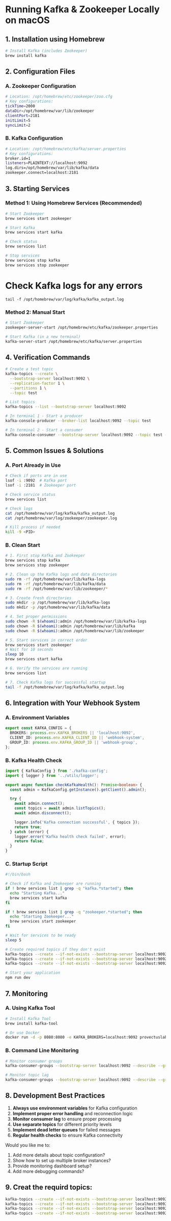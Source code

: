 # Running Kafka & Zookeeper Locally on macOS

## 1. Installation using Homebrew

```bash
# Install Kafka (includes Zookeeper)
brew install kafka
```

## 2. Configuration Files

### A. Zookeeper Configuration

```bash
# Location: /opt/homebrew/etc/zookeeper/zoo.cfg
# Key configurations:
tickTime=2000
dataDir=/opt/homebrew/var/lib/zookeeper
clientPort=2181
initLimit=5
syncLimit=2
```

### B. Kafka Configuration

```bash
# Location: /opt/homebrew/etc/kafka/server.properties
# Key configurations:
broker.id=1
listeners=PLAINTEXT://localhost:9092
log.dirs=/opt/homebrew/var/lib/kafka/data
zookeeper.connect=localhost:2181
```

## 3. Starting Services

### Method 1: Using Homebrew Services (Recommended)

```bash
# Start Zookeeper
brew services start zookeeper

# Start Kafka
brew services start kafka

# Check status
brew services list

# Stop services
brew services stop kafka
brew services stop zookeeper
```

# Check Kafka logs for any errors

```
tail -f /opt/homebrew/var/log/kafka/kafka_output.log
```

### Method 2: Manual Start

```bash
# Start Zookeeper
zookeeper-server-start /opt/homebrew/etc/kafka/zookeeper.properties

# Start Kafka (in a new terminal)
kafka-server-start /opt/homebrew/etc/kafka/server.properties
```

## 4. Verification Commands

```bash
# Create a test topic
kafka-topics --create \
  --bootstrap-server localhost:9092 \
  --replication-factor 1 \
  --partitions 1 \
  --topic test

# List topics
kafka-topics --list --bootstrap-server localhost:9092

# In terminal 1 - Start a producer
kafka-console-producer --broker-list localhost:9092 --topic test

# In terminal 2 - Start a consumer
kafka-console-consumer --bootstrap-server localhost:9092 --topic test --from-beginning
```

## 5. Common Issues & Solutions

### A. Port Already in Use

```bash
# Check if ports are in use
lsof -i :9092  # Kafka port
lsof -i :2181  # Zookeeper port

# Check service status
brew services list

# Check logs
cat /opt/homebrew/var/log/kafka/kafka_output.log
cat /opt/homebrew/var/log/zookeeper/zookeeper.log

# Kill process if needed
kill -9 <PID>
```

### B. Clean Start

```bash
# 1. First stop Kafka and Zookeeper
brew services stop kafka
brew services stop zookeeper

# 2. Clean up the Kafka logs and data directories
sudo rm -rf /opt/homebrew/var/lib/kafka-logs
sudo rm -rf /opt/homebrew/var/lib/kafka/data
sudo rm -rf /opt/homebrew/var/lib/zookeeper/*

# 3. Create fresh directories
sudo mkdir -p /opt/homebrew/var/lib/kafka-logs
sudo mkdir -p /opt/homebrew/var/lib/kafka/data

# 4. Set proper permissions
sudo chown -R $(whoami):admin /opt/homebrew/var/lib/kafka-logs
sudo chown -R $(whoami):admin /opt/homebrew/var/lib/kafka
sudo chown -R $(whoami):admin /opt/homebrew/var/lib/zookeeper

# 5. Start services in correct order
brew services start zookeeper
# Wait for 10 seconds
sleep 10
brew services start kafka

# 6. Verify the services are running
brew services list

# 7. Check Kafka logs for successful startup
tail -f /opt/homebrew/var/log/kafka/kafka_output.log
```

## 6. Integration with Your Webhook System

### A. Environment Variables

```typescript:src/config/env.ts
export const KAFKA_CONFIG = {
  BROKERS: process.env.KAFKA_BROKERS || 'localhost:9092',
  CLIENT_ID: process.env.KAFKA_CLIENT_ID || 'webhook-system',
  GROUP_ID: process.env.KAFKA_GROUP_ID || 'webhook-group',
};
```

### B. Kafka Health Check

```typescript:src/shared/libraries/kafka/kafka-health.ts
import { KafkaConfig } from './kafka-config';
import { logger } from '../utils/logger';

export async function checkKafkaHealth(): Promise<boolean> {
  const admin = KafkaConfig.getInstance().getClient().admin();

  try {
    await admin.connect();
    const topics = await admin.listTopics();
    await admin.disconnect();

    logger.info('Kafka connection successful', { topics });
    return true;
  } catch (error) {
    logger.error('Kafka health check failed', error);
    return false;
  }
}
```

### C. Startup Script

```bash:scripts/start-local.sh
#!/bin/bash

# Check if Kafka and Zookeeper are running
if ! brew services list | grep -q "kafka.*started"; then
  echo "Starting Kafka..."
  brew services start kafka
fi

if ! brew services list | grep -q "zookeeper.*started"; then
  echo "Starting Zookeeper..."
  brew services start zookeeper
fi

# Wait for services to be ready
sleep 5

# Create required topics if they don't exist
kafka-topics --create --if-not-exists --bootstrap-server localhost:9092 --replication-factor 1 --partitions 3 --topic webhook-events
kafka-topics --create --if-not-exists --bootstrap-server localhost:9092 --replication-factor 1 --partitions 3 --topic webhook-retries
kafka-topics --create --if-not-exists --bootstrap-server localhost:9092 --replication-factor 1 --partitions 3 --topic webhook-dlq

# Start your application
npm run dev
```

## 7. Monitoring

### A. Using Kafka Tool

```bash
# Install Kafka Tool
brew install kafka-tool

# Or use Docker
docker run -d -p 8080:8080 -e KAFKA_BROKERS=localhost:9092 provectuslabs/kafka-ui
```

### B. Command Line Monitoring

```bash
# Monitor consumer groups
kafka-consumer-groups --bootstrap-server localhost:9092 --describe --group webhook-group

# Monitor topic lag
kafka-consumer-groups --bootstrap-server localhost:9092 --describe --group webhook-group | grep webhook-events
```

## 8. Development Best Practices

1. **Always use environment variables** for Kafka configuration
2. **Implement proper error handling** and reconnection logic
3. **Monitor consumer lag** to ensure proper processing
4. **Use separate topics** for different priority levels
5. **Implement dead letter queues** for failed messages
6. **Regular health checks** to ensure Kafka connectivity

Would you like me to:

1. Add more details about topic configuration?
2. Show how to set up multiple broker instances?
3. Provide monitoring dashboard setup?
4. Add more debugging commands?

## 9. Creat the requird topics:

```bash
kafka-topics --create --if-not-exists --bootstrap-server localhost:9092 --topic webhook-events --partitions 3 --replication-factor 1
kafka-topics --create --if-not-exists --bootstrap-server localhost:9092 --topic webhook-retries --partitions 3 --replication-factor 1
kafka-topics --create --if-not-exists --bootstrap-server localhost:9092 --topic webhook-medium-priority --partitions 3 --replication-factor 1
kafka-topics --create --if-not-exists --bootstrap-server localhost:9092 --topic webhook-low-priority --partitions 3 --replication-factor 1
```
